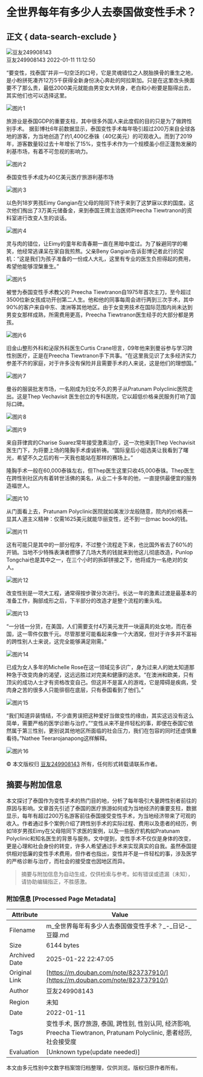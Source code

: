 # 全世界每年有多少人去泰国做变性手术？

## 正文 { data-search-exclude }


![豆友249908143](https://img3.doubanio.com/icon/u249908143-2.jpg)  
豆友249908143 2022-01-11 11:12:50

“要变性，找泰国”并非一句空泛的口号，它是灵魂错位之人脱胎换骨的重生之地，是小粉拼死凑齐12万5千获得全新身份决心奔赴的阿拉斯加。只是在这里改头换面要不了那么贵，最低2000美元就能由男变女大转身，老白和小粉要是豁得出去，其实他们也可以选择这里。

![图片1](https://img3.doubanio.com/view/note/l/public/p87089677.webp)

旅游业是泰国GDP的重要支柱，其中很多外国人来此度假的目的只是为了做跨性别手术。 据彭博社6年前数据显示，泰国变性手术每年吸引超过200万来自全球各地的游客，为当地创造了约1,400亿泰铢（40亿美元）的可观收入。而到了2019年，游客数量较过去十年增长了15%，变性手术作为一个规模虽小但正蓬勃发展的利基市场，有着不可忽视的影响力。

![图片2](https://img1.doubanio.com/view/note/l/public/p87089678.webp)

泰国变性手术成为40亿美元医疗旅游利基市场

![图片3](https://img1.doubanio.com/view/note/l/public/p87089679.webp)

以色列18岁男孩Eimy Gangian在父母的陪同下终于来到了这梦寐以求的国度。这次他们掏出了3万美元储备金，来到泰国王牌主治医师Preecha Tiewtranon的资料室进行改变人生的谈话。

![图片4](https://img1.doubanio.com/view/note/l/public/p87089680.webp)

灵与肉的错位，让Eimy的童年和青春期一直在黑暗中度过。为了躲避同学的嘲笑，他经常逃课呆在家自我煎熬。父亲Beny Gangian告诉彭博记者此行的契机：“这是我们为孩子准备的一份成人大礼，这里有专业的医生负担得起的费用，希望他能够涅槃重生。”

![图片5](https://img2.doubanio.com/view/note/l/public/p87089681.webp)

被誉为泰国变性手术教父的 Preecha Tiewtranon自1975年首次主刀，至今超过3500位新女孩成功开创第二人生。他和他的同事每周会进行两到三次手术，其中90%的客户来自中东、澳洲等其他地区。由于女变男技术在国际范围内尚未达到男变女那样成熟，所需费用更高，Preecha Tiewtranon医生经手的大部分都是男孩。

![图片6](https://img3.doubanio.com/view/note/l/public/p87089682.webp)

旧金山整形外科和泌尿外科医生Curtis Crane坦言，09年他来到曼谷参与学习跨性别医疗，正是在Preecha Tiewtranon手下共事。“在这里我见识了太多经济实力参差不齐的家庭，对于许多没有保险并且需要手术的人来说，这是他们的理想国。”

![图片7](https://img3.doubanio.com/view/note/l/public/p87089683.webp)

曼谷的服装批发市场，一名刚成为妇女不久的男子从Pratunam Polyclinic医院走出。这是Thep Vechavisit 医生创立的专科医院，它以超低价格亲民服务打响了国际口碑。

![图片8](https://img9.doubanio.com/view/note/l/public/p87089684.webp)

![图片9](https://img9.doubanio.com/view/note/l/public/p87089685.webp)

来自菲律宾的Charise Suarez常年接受激素治疗，这一次他来到Thep Vechavisit医生门下，为将要上场的隆胸手术虔诚祈祷。“国际皇后小姐选美让我看到了曙光，希望不久之后的有一天我也能站在那样的赛场上。”

隆胸手术一般在60,000泰铢左右，但Thep医生这里只收45,000泰铢。Thep医生在跨性别社区内有着转世活佛的美名，从业二十多年的他，一直提供最便宜的服务造福世人。

![图片10](https://img9.doubanio.com/view/note/l/public/p87089686.webp)

从门面看上去，Pratunam Polyclinic医院就如美发沙龙般随意，院内的价格表一显其人道主义精神：仅需1625美元就能华丽变性，还不到一台mac book的钱。

![图片11](https://img3.doubanio.com/view/note/l/public/p87089687.webp)

这有可能只是其中的一部分程序，不过整个流程走下来，也比国外省去了60%的开销。当地不少特殊表演者攒够了几场大秀的钱就来到他这儿彻底改造，Punlop Tongchai也是其中之一，在三个小时的拆卸拼接之下，他将成为一名绝对的女人。

![图片12](https://img1.doubanio.com/view/note/l/public/p87089688.webp)

改变性别是一项大工程，通常得按步骤分次进行。长达一年的激素过渡是最基本的准备工作，胸部成形之后，下半部分的改造才是整个流程的重头戏。

![图片13](https://img1.doubanio.com/view/note/l/public/p87089689.webp)

“一分钱一分货，在美国，人们需要支付4万美元发开一块逼真的处女地，而在泰国，这一零件仅数千元。尽管那里可能看起来像一个大酒窝，但对于许多并不富裕的跨性别人士来说，这完全能够满足刚需。”

![图片14](https://img1.doubanio.com/view/note/l/public/p87089690.webp)

已成为女人多年的Michelle Rose在这一领域见多识广，身为过来人的她太知道那种急于改变肉身的渴望，这远远胜过对完美和健康的追求。“在澳洲和欧美，只有顶尖的成功人士才有资格改变自己。但这并不是富人的游戏，它是障碍是疾病，受肉身之苦的很多人只能徘徊在底层，只有泰国看到了他们。”

![图片15](https://img2.doubanio.com/view/note/l/public/p87089691.webp)

“我们知道异装情结，不少直男误把这种爱好当做变性的缘由，其实这远没有这么简单，需要严格的医学诊断与治疗。”“变性从来不是件轻松的事，即便在泰国它依然属于第三性别，更别说其他地区所面临的社会压力，我们在包容的同时还虚慎重看待。”Nathee Teerarojanapong这样解释。

![图片16](https://img3.doubanio.com/view/note/l/public/p87089692.webp)

© 本文版权归 [豆友249908143](https://www.douban.com/people/249908143/) 所有，任何形式转载请联系作者。
<!-- tcd_original_link https://m.douban.com/note/823737910/ -->


## 摘要与附加信息

<!-- tcd_abstract -->
本文探讨了泰国作为变性手术的热门目的地，分析了每年吸引大量跨性别者前往的原因与影响。文章首先引述了泰国的医疗旅游如何成为当地经济的重要支柱，数据显示，每年有超过200万名游客前往泰国接受变性手术，为当地经济带来了可观的收入。作者通过多个案例介绍了跨性别手术的实际过程、费用以及患者的经历，例如18岁男孩Eimy在父母陪同下求医的案例，以及一些医疗机构如Pratunam Polyclinic和知名医生的背景与服务。文中提到，变性手术不仅仅是身体的改变，更是心理和社会身份的转变，许多人希望通过手术来实现真实的自我。虽然泰国提供相对低廉的变性手术费用，但作者也指出，变性并不是一件轻松的事，涉及医学的严格诊断与治疗，而社会的接受度也因地区而异。
<!-- tcd_abstract_end -->

> 摘要与附加信息为自动生成，仅供检索与参考。如有错误或遗漏（未知），请协助编辑指正，不胜感激。

### 附加信息 [Processed Page Metadata]

| Attribute       | Value                                  |
|-----------------|----------------------------------------|
| Filename        | m_全世界每年有多少人去泰国做变性手术？_-_日记-_豆瓣.md                             |
| Size            | 6144 bytes                           |
| Archived Date   | 2025-01-22 22:47:05                             |
| Original Link   | [https://m.douban.com/note/823737910/](https://m.douban.com/note/823737910/)                       |
| Author          | 豆友249908143                               |
| Region          | 未知                               |
| Date            | 2022-01-11                                 |
| Tags            | 变性手术, 医疗旅游, 泰国, 跨性别, 性别认同, 经济影响, Preecha Tiewtranon, Pratunam Polyclinic, 患者经历, 社会接受度                                 |
| Evaluation            | [Unknown type(update needed)]                                 |
<!-- tcd_table_end -->

本文由多元性别中文数字档案馆归档整理，仅供浏览。版权归原作者所有。
